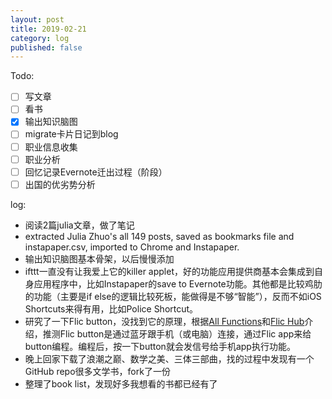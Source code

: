 ```yaml
---
layout: post
title: 2019-02-21
category: log
published: false
---
```


Todo:

- [ ] 写文章
- [ ] 看书
- [x] 输出知识脑图
- [ ] migrate卡片日记到blog
- [ ] 职业信息收集
- [ ] 职业分析
- [ ] 回忆记录Evernote迁出过程（阶段）
- [ ] 出国的优劣势分析

log:

- 阅读2篇julia文章，做了笔记
- extracted Julia Zhuo's all 149 posts, saved as bookmarks file and instapaper.csv, imported to Chrome and Instapaper.
- 输出知识脑图基本骨架，以后慢慢添加
- ifttt一直没有让我爱上它的killer applet，好的功能应用提供商基本会集成到自身应用程序中，比如Instapaper的save to Evernote功能。其他都是比较鸡肋的功能（主要是if else的逻辑比较死板，能做得是不够“智能”），反而不如iOS Shortcuts来得有用，比如Police Shortcut。
- 研究了一下Flic button，没找到它的原理，根据[All Functions](https://flic.io/all-functions)和[Flic Hub](https://flic.io/flic-hub)介绍，推测Flic button是通过蓝牙跟手机（或电脑）连接，通过Flic app来给button编程。编程后，按一下button就会发信号给手机app执行功能。
- 晚上回家下载了浪潮之巅、数学之美、三体三部曲，找的过程中发现有一个GitHub repo很多文学书，fork了一份
- 整理了book list，发现好多我想看的书都已经有了